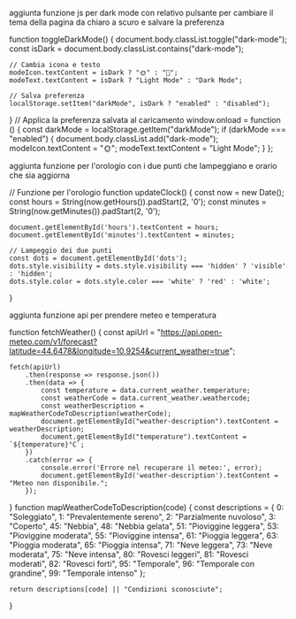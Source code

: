 aggiunta funzione js per dark mode con relativo pulsante per cambiare il tema della pagina da chiaro a scuro e salvare la preferenza

function toggleDarkMode() {
    document.body.classList.toggle("dark-mode");
    const isDark = document.body.classList.contains("dark-mode");

    // Cambia icona e testo
    modeIcon.textContent = isDark ? "🌞" : "🌙";
    modeText.textContent = isDark ? "Light Mode" : "Dark Mode";

    // Salva preferenza
    localStorage.setItem("darkMode", isDark ? "enabled" : "disabled");
}
// Applica la preferenza salvata al caricamento
window.onload = function () {
    const darkMode = localStorage.getItem("darkMode");
    if (darkMode === "enabled") {
        document.body.classList.add("dark-mode");
        modeIcon.textContent = "🌞";
        modeText.textContent = "Light Mode";
    }
};

aggiunta funzione per l'orologio con i due punti che lampeggiano e orario che sia aggiorna 

// Funzione per l'orologio
function updateClock() {
    const now = new Date();
    const hours = String(now.getHours()).padStart(2, '0');
    const minutes = String(now.getMinutes()).padStart(2, '0');

    document.getElementById('hours').textContent = hours;
    document.getElementById('minutes').textContent = minutes;

    // Lampeggio dei due punti
    const dots = document.getElementById('dots');
    dots.style.visibility = dots.style.visibility === 'hidden' ? 'visible' : 'hidden';
    dots.style.color = dots.style.color === 'white' ? 'red' : 'white';
}

aggiunta funzione api per prendere meteo e temperatura 

function fetchWeather() {
    const apiUrl = "https://api.open-meteo.com/v1/forecast?latitude=44.6478&longitude=10.9254&current_weather=true";

    fetch(apiUrl)
        .then(response => response.json())
        .then(data => {
            const temperature = data.current_weather.temperature;
            const weatherCode = data.current_weather.weathercode;
            const weatherDescription = mapWeatherCodeToDescription(weatherCode);
            document.getElementById("weather-description").textContent = weatherDescription;
            document.getElementById("temperature").textContent = `${temperature}°C`;
        })
        .catch(error => {
            console.error('Errore nel recuperare il meteo:', error);
            document.getElementById('weather-description').textContent = "Meteo non disponibile.";
        });
}
function mapWeatherCodeToDescription(code) {
    const descriptions = {
        0: "Soleggiato",
        1: "Prevalentemente sereno",
        2: "Parzialmente nuvoloso",
        3: "Coperto",
        45: "Nebbia",
        48: "Nebbia gelata",
        51: "Pioviggine leggera",
        53: "Pioviggine moderata",
        55: "Pioviggine intensa",
        61: "Pioggia leggera",
        63: "Pioggia moderata",
        65: "Pioggia intensa",
        71: "Neve leggera",
        73: "Neve moderata",
        75: "Neve intensa",
        80: "Rovesci leggeri",
        81: "Rovesci moderati",
        82: "Rovesci forti",
        95: "Temporale",
        96: "Temporale con grandine",
        99: "Temporale intenso"
    };

    return descriptions[code] || "Condizioni sconosciute";
}
